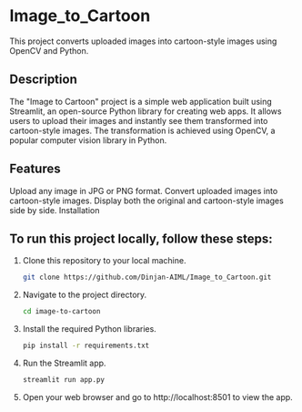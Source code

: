 # Image_to_Cartoon

This project converts uploaded images into cartoon-style images using OpenCV and Python.

## Description
The "Image to Cartoon" project is a simple web application built using Streamlit, an open-source Python library for creating web apps. It allows users to upload their images and instantly see them transformed into cartoon-style images. The transformation is achieved using OpenCV, a popular computer vision library in Python.

## Features
Upload any image in JPG or PNG format.
Convert uploaded images into cartoon-style images.
Display both the original and cartoon-style images side by side.
Installation

## To run this project locally, follow these steps:


1. Clone this repository to your local machine.
   ```bash
   git clone https://github.com/Dinjan-AIML/Image_to_Cartoon.git
   ```

2. Navigate to the project directory.
   ```bash
   cd image-to-cartoon
   ```

3. Install the required Python libraries.
   ```bash
   pip install -r requirements.txt
   ```

4. Run the Streamlit app.
   ```bash
   streamlit run app.py
   ```

5. Open your web browser and go to http://localhost:8501 to view the app.
